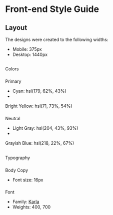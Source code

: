 # Front-end Style Guide

## Layout

The designs were created to the following widths:

- Mobile: 375px
- Desktop: 1440px

##
Colors

### 
Primary

- Cyan: hsl(179, 62%, 43%)
- 
Bright Yellow: hsl(71, 73%, 54%)

### 
Neutral

- Light Gray: hsl(204, 43%, 93%)
- 
Grayish Blue: hsl(218, 22%, 67%)

## 
Typography

### 
Body Copy

- Font size: 16px

### 
Font

- Family: [Karla](https://fonts.google.com/specimen/Karla)
- Weights: 400, 700